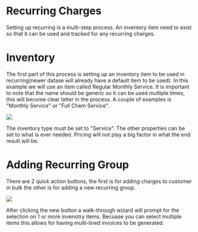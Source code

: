 # Recurring Charges
Setting up recurring is a multi-step process. An inventory item need to exist so that it can be used and tracked for any recurring charges.

# Inventory
The first part of this process is setting up an inventory item to be used in recurring(newer datase will already have a default item to be used). In this example we will use an item called Regular Monthly Service. It is important to note that the name should be generic so it can be used multiple times, this will become clear latter in the process. A couple of examples is "Monthly Service" or "Full Chem Service".

![](https://wiselibrary.blob.core.windows.net/docs/Windows/MonthlyServiceInventory.png)

The inventory type must be set to "Service". The other properties can be set to what is ever needed. Pricing will not play a big factor in what the end result will be.

# Adding Recurring Group

There are 2 quick action buttons, the first is for adding charges to customer in bulk the other is for adding a new recurring group. 

![](https://wiselibrary.blob.core.windows.net/docs/Windows/RecurringButtons.png)

After clicking the new button a walk-through wizard will prompt for the selection
on 1 or more invenotry items. Becuase you can select multiple items this allows for having multi-lined invoices to be generated.

